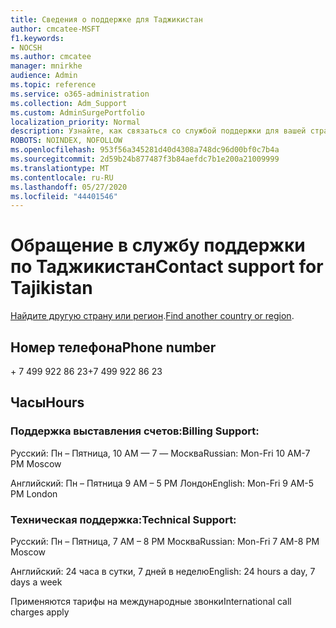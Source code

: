 ```yaml
---
title: Сведения о поддержке для Таджикистан
author: cmcatee-MSFT
f1.keywords:
- NOCSH
ms.author: cmcatee
manager: mnirkhe
audience: Admin
ms.topic: reference
ms.service: o365-administration
ms.collection: Adm_Support
ms.custom: AdminSurgePortfolio
localization_priority: Normal
description: Узнайте, как связаться со службой поддержки для вашей страны или региона.
ROBOTS: NOINDEX, NOFOLLOW
ms.openlocfilehash: 953f56a345281d40d4308a748dc96d00bf0c7b4a
ms.sourcegitcommit: 2d59b24b877487f3b84aefdc7b1e200a21009999
ms.translationtype: MT
ms.contentlocale: ru-RU
ms.lasthandoff: 05/27/2020
ms.locfileid: "44401546"
---
```

# <a name="contact-support-for-tajikistan"></a><span data-ttu-id="9456b-103">Обращение в службу поддержки по Таджикистан</span><span class="sxs-lookup"><span data-stu-id="9456b-103">Contact support for Tajikistan</span></span>

<span data-ttu-id="9456b-104">[Найдите другую страну или регион](../contact-support-for-business-products.md).</span><span class="sxs-lookup"><span data-stu-id="9456b-104">[Find another country or region](../contact-support-for-business-products.md).</span></span>

## <a name="phone-number"></a><span data-ttu-id="9456b-105">Номер телефона</span><span class="sxs-lookup"><span data-stu-id="9456b-105">Phone number</span></span>
<span data-ttu-id="9456b-106">+ 7 499 922 86 23</span><span class="sxs-lookup"><span data-stu-id="9456b-106">+7 499 922 86 23</span></span>

## <a name="hours"></a><span data-ttu-id="9456b-107">Часы</span><span class="sxs-lookup"><span data-stu-id="9456b-107">Hours</span></span>
### <a name="billing-support"></a><span data-ttu-id="9456b-108">Поддержка выставления счетов:</span><span class="sxs-lookup"><span data-stu-id="9456b-108">Billing Support:</span></span>

<span data-ttu-id="9456b-109">Русский: Пн – Пятница, 10 AM — 7 — Москва</span><span class="sxs-lookup"><span data-stu-id="9456b-109">Russian: Mon-Fri 10 AM-7 PM Moscow</span></span>

<span data-ttu-id="9456b-110">Английский: Пн – Пятница 9 AM – 5 PM Лондон</span><span class="sxs-lookup"><span data-stu-id="9456b-110">English: Mon-Fri 9 AM-5 PM London</span></span>

### <a name="technical-support"></a><span data-ttu-id="9456b-111">Техническая поддержка:</span><span class="sxs-lookup"><span data-stu-id="9456b-111">Technical Support:</span></span>

<span data-ttu-id="9456b-112">Русский: Пн – Пятница, 7 AM – 8 PM Москва</span><span class="sxs-lookup"><span data-stu-id="9456b-112">Russian: Mon-Fri 7 AM-8 PM Moscow</span></span>

<span data-ttu-id="9456b-113">Английский: 24 часа в сутки, 7 дней в неделю</span><span class="sxs-lookup"><span data-stu-id="9456b-113">English: 24 hours a day, 7 days a week</span></span>

<span data-ttu-id="9456b-114">Применяются тарифы на международные звонки</span><span class="sxs-lookup"><span data-stu-id="9456b-114">International call charges apply</span></span>
